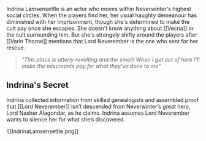 Indrina Lamsensettle is an actor who moves within Neverwinter's highest social circles. When the players find her, her usual haughty demeanour has diminished with her imprisonment, though she's determined to make the cult pay once she escapes. She doesn't know anything about [[Vecna]] or the cult surrounding him. But she's strangely shifty around the players after [[Varin Thorne]] mentions that Lord Neverember is the one who sent for her rescue.

> *"This place is utterly revolting and the smell! When I get out of here I'll make the miscreants pay for what they've done to me"*

## Indrina's Secret 
Indrina collected information from skilled genealogists and assembled proof that [[Lord Neverember]] isn’t descended from Neverwinter’s great hero, Lord Nasher Alagondar, as he claims. Indrina assumes Lord Neverember wants to silence her for what she’s discovered.

![[IndrinaLamsensettle.png]]